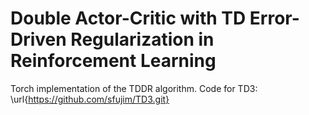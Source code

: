 # Double Actor-Critic with TD Error-Driven Regularization in Reinforcement Learning
Torch implementation of the TDDR algorithm.
Code for TD3: \url{https://github.com/sfujim/TD3.git}
